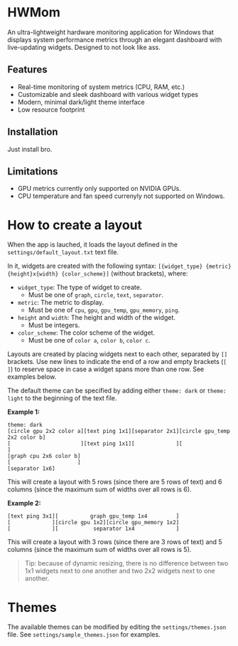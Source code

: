 # HWMom

An ultra-lightweight hardware monitoring application for Windows that displays system performance metrics through an elegant dashboard with live-updating widgets. Designed to not look like ass.

## Features
- Real-time monitoring of system metrics (CPU, RAM, etc.)
- Customizable and sleek dashboard with various widget types
- Modern, minimal dark/light theme interface
- Low resource footprint

## Installation
Just install bro.

## Limitations
- GPU metrics currently only supported on NVIDIA GPUs.
- CPU temperature and fan speed currenyly not supported on Windows.

# How to create a layout

When the app is lauched, it loads the layout defined in the `settings/default_layout.txt` text file.

In it, widgets are created with the following syntax: 
`[{widget_type} {metric} {height}x{width} {color_scheme}]` 
(without brackets), where:

- `widget_type`: The type of widget to create.
    - Must be one of `graph`, `circle`, `text`, `separator`.
- `metric`: The metric to display.
    - Must be one of `cpu`, `gpu`, `gpu_temp`, `gpu_memory`, `ping`.
- `height` and `width`: The height and width of the widget. 
    -  Must be integers.
- `color_scheme`: The color scheme of the widget.
    - Must be one of `color a`, `color b`, `color c`.

Layouts are created by placing widgets next to each other, separated by `[]` brackets. Use new lines to indicate the end of a row and empty brackets (`[ ]`) to reserve space in case a widget spans more than one row. See examples below.

The default theme can be specified by adding either `theme: dark` or `theme: light` to the beginning of the text file.

**Example 1:**
```
theme: dark
[circle gpu 2x2 color a][text ping 1x1][separator 2x1][circle gpu_temp 2x2 color b]
[                      ][text ping 1x1][             ][                           ]
[graph cpu 2x6 color b]
[                     ]
[separator 1x6]
```
This will create a layout with 5 rows (since there are 5 rows of text) and 6 columns (since the maximum sum of widths over all rows is 6).

**Example 2:**
```
[text ping 3x1][          graph gpu_temp 1x4         ]
[             ][circle gpu 1x2][circle gpu_memory 1x2]
[             ][           separator 1x4             ]
```
This will create a layout with 3 rows (since there are 3 rows of text) and 5 columns (since the maximum sum of widths over all rows is 5).

> Tip: because of dynamic resizing, there is no difference between two 1x1 widgets next to one another and two 2x2 widgets next to one another.

# Themes
The available themes can be modified by editing the `settings/themes.json` file. See `settings/sample_themes.json` for examples.
